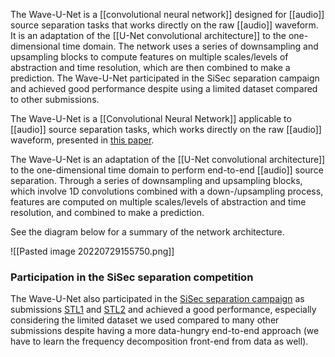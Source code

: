 The Wave-U-Net is a [[convolutional neural network]] designed for [[audio]] source separation tasks that works directly on the raw [[audio]] waveform. It is an adaptation of the [[U-Net convolutional architecture]] to the one-dimensional time domain. The network uses a series of downsampling and upsampling blocks to compute features on multiple scales/levels of abstraction and time resolution, which are then combined to make a prediction. The Wave-U-Net participated in the SiSec separation campaign and achieved good performance despite using a limited dataset compared to other submissions.

The Wave-U-Net is a [[Convolutional Neural Network]] applicable to [[audio]] source separation tasks, which works directly on the raw [[audio]] waveform, presented in [this paper](https://arxiv.org/abs/1806.03185).

The Wave-U-Net is an adaptation of the [[U-Net convolutional architecture]] to the one-dimensional time domain to perform end-to-end [[audio]] source separation. Through a series of downsampling and upsampling blocks, which involve 1D convolutions combined with a down-/upsampling process, features are computed on multiple scales/levels of abstraction and time resolution, and combined to make a prediction.

See the diagram below for a summary of the network architecture.

![[Pasted image 20220729155750.png]]
### Participation in the SiSec separation competition

The Wave-U-Net also participated in the [SiSec separation campaign](https://sisec.inria.fr/) as submissions [STL1](https://github.com/sigsep/sigsep-mus-2018/blob/master/submissions/STL1/description.md) and [STL2](https://github.com/sigsep/sigsep-mus-2018/blob/master/submissions/STL2/description.md) and achieved a good performance, especially considering the limited dataset we used compared to many other submissions despite having a more data-hungry end-to-end approach (we have to learn the frequency decomposition front-end from data as well).